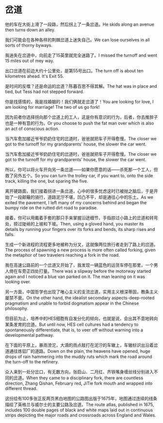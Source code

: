 # 岔道

<p><span class="chinese">他的车在大街上滑了一段路，然后拐上了一条岔道。</span><span class="english">He skids along an avenue then turns down an alley.</span></p>

<p><span class="chinese">我们可能会在各种各样的荆棘岔道上迷失自己。</span><span class="english">We can lose ourselves in all sorts of thorny byways.</span></p>

<p><span class="chinese">我迷失在岔道中，向前走了15英里就完全迷路了。</span><span class="english">I missed the turnoff and went 15 miles out of mey way.</span></p>

<p><span class="chinese">出口岔道在前边大约十公里处，是第55号出口。</span><span class="english">The turn off is about ten kilometres ahead. It's Exit 55.</span></p>

<p><span class="chinese">是时间的反噬？还是命运的岔道？陈暮百思不得其解。</span><span class="english">The hat was in place and tied, but Tess had not stepped forward.</span></p>

<p><span class="chinese">你是找感情的，我是找婚姻的！我们俩就走岔道了！</span><span class="english">You are looking for love, I am looking for marriage! The two of us go fork!</span></p>

<p><span class="chinese">因为前者你选择拐向那个岔道上的工人，这是你有意识的行为，后者，你去推胖子也是一种有意的行为。</span><span class="english">Or you choose to push the fat man over which is also an act of conscious action.</span></p>

<p><span class="chinese">当汽车愈加接近爷爷奶奶住宅的岔道时，爸爸就把车子开得愈慢。</span><span class="english">The closer we got to the turnoff for my grandparents' house, the slower the car went.</span></p>

<p><span class="chinese">当汽车愈加接近爷爷奶奶住宅的岔道时，爸爸就把车子开得愈慢。</span><span class="english">The closer we got to the turnoff for my grandparents’ house, the slower the car went.</span></p>

<p><span class="chinese">所以，你可以将火车开向另一条岔道——如果你愿意的话——杀死那一个工人，但救了另外五个。</span><span class="english">So you can turn the trolley car, if you want to, onto the side track, killing the one, but sparing the five.</span></p>

<p><span class="chinese">离开硬路面，我们接着拐进一条岔道，心中的很多忧虑这时已被抛之脑后，于是开始了一段颠簸的骑行，道路泥泞不堪，凹凸不平，却是通往心中的乐土。</span><span class="english">As we exited the pavement, I left many of my concerns behind and began the bumpy ride on the rutted dirt road to paradise.</span></p>

<p><span class="chinese">接着，你可以用戴着手套的那只手来掌握沿途细节，手指掠过小路上的岔道和转弯处，掠过陡峭的上坡和下坡。</span><span class="english">Then, using a gloved hand, you master its details by running your fingers over its forks and bends, its sharp rises and falls.</span></p>

<p><span class="chinese">生成一个新进程的流程更多地被称为分叉，这就像两位旅行者走到了路上的岔道。</span><span class="english">The process of spawning a new process is more often called forking, given the metaphor of two travelers reaching a fork in the road.</span></p>

<p><span class="chinese">我在高速公路前的一个岔道又开始了，我发现一辆蓝色的运货车停在那里，一个男人倚在车旁正四处打量。</span><span class="english">There was a slipway before the motorway started again and I noticed a blue van parked on it. The man leaning on it was looking over.</span></p>

<p><span class="chinese">另一方面，中国哲学也出现了唯心主义的支流岔道，实用主义根深蒂固，教条主义屡禁不衰。</span><span class="english">On the other hand, the idealist secomdary aspects-deep-rooted pragmatism and unable to forbid dogmatism appear in the Chinese philosophy.</span></p>

<p><span class="chinese">但目前为止，培养中的HES细胞有自发分化的倾向，也就是说，会出其不意地转向某条发育的岔道。</span><span class="english">But until now, HES cell cultures had a tendency to spontaneously differentiate, that is, to veer off without warning into a developmental pathway.</span></p>

<p><span class="chinese">在下面的平原上，暴雨滂沱，大滴的雨点敲打在泥泞的车辙上，车辙标识出沿着岔道通往炼铝厂的道路。</span><span class="english">Down on the plain, the heavens have opened, huge drops of rain hammering into the muddy ruts which mark the road around the turn-off to the refinery.</span></p>

<p><span class="chinese">众人来到一处分岔口，有无数方向，张启山、二月红、齐铁嘴身缠丝线分别进入不同的岔道。</span><span class="english">When they came to a disciplinary fork, there are countless direction, Zhang Qishan, February red, JiTie fork mouth and wrapped into different thread.</span></p>

<p><span class="chinese">这份绘有100多张正反两页黑白地图的公路图出版于1675年，地图通过连续的线条描绘了英格兰与威尔士的主要公路及岔道。</span><span class="english">The route atlas, published in 1675, includes 100 double pages of black and white maps laid out in continuous strips depicting the major roads and crossroads across England and Wales.</span></p>

